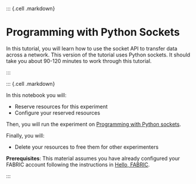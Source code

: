 ::: {.cell .markdown}

# Programming with Python Sockets

In this tutorial, you will learn how to use the socket API to transfer data across a network. This version of the tutorial uses Python sockets. It should take you about 90-120 minutes to work through this tutorial.

:::


::: {.cell .markdown}

In this notebook you will:

* Reserve resources for this experiment
* Configure your reserved resources

Then, you will run the experiment on [Programming with Python sockets](https://teaching-on-testbeds.github.io/sockets-python/).

Finally, you will:

* Delete your resources to free them for other experimenters

**Prerequisites**: This material assumes you have already configured your FABRIC account following the instructions in [Hello, FABRIC](https://teaching-on-testbeds.github.io/hello-fabric/).

:::
